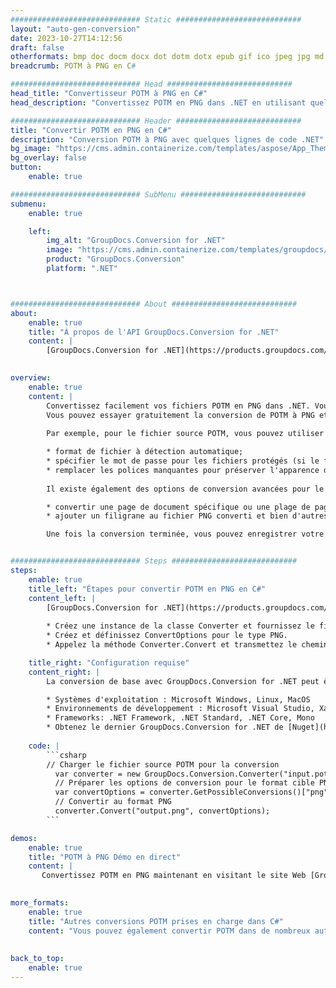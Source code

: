 ```yaml
---
############################# Static ############################
layout: "auto-gen-conversion"
date: 2023-10-27T14:12:56
draft: false
otherformats: bmp doc docm docx dot dotm dotx epub gif ico jpeg jpg md odt ott pdf png psd rtf tex tif tiff txt xps
breadcrumb: POTM à PNG en C#

############################# Head ############################
head_title: "Convertisseur POTM à PNG en C#"
head_description: "Convertissez POTM en PNG dans .NET en utilisant quelques lignes de code. Utilisez l'API de conversion de documents GroupDocs pour convertir plus de 160 formats de fichiers."

############################# Header ############################
title: "Convertir POTM en PNG en C#"
description: "Conversion POTM à PNG avec quelques lignes de code .NET"
bg_image: "https://cms.admin.containerize.com/templates/aspose/App_Themes/V3/images/bg/header1.png"
bg_overlay: false
button:
    enable: true

############################# SubMenu ############################
submenu:
    enable: true

    left:
        img_alt: "GroupDocs.Conversion for .NET"
        image: "https://cms.admin.containerize.com/templates/groupdocs/images/product-logos/90x90-noborder/groupdocs-conversion-net.png"
        product: "GroupDocs.Conversion"
        platform: ".NET"



############################# About ############################
about:
    enable: true
    title: "À propos de l'API GroupDocs.Conversion for .NET"
    content: |
        [GroupDocs.Conversion for .NET](https://products.groupdocs.com/conversion/net/) peut être utilisé pour convertir Microsoft Word, Excel, PowerPoint, PDF, Visio et d'autres formats. GroupDocs.Conversion est une API autonome adaptée aux systèmes back-end et internes nécessitant des performances élevées. Il ne dépend d'aucun logiciel tel que Microsoft ou Open Office.
    

overview:
    enable: true
    content: |
        Convertissez facilement vos fichiers POTM en PNG dans .NET. Vous pouvez utiliser seulement quelques lignes de code C# dans n'importe quelle plate-forme de votre choix comme - Windows, Linux, macOS.
        Vous pouvez essayer gratuitement la conversion de POTM à PNG et évaluer la qualité des résultats de conversion. En plus des scénarios de conversion de fichiers simples, vous pouvez essayer des options plus avancées pour charger le fichier source POTM et pour enregistrer le résultat de sortie PNG. 
        
        Par exemple, pour le fichier source POTM, vous pouvez utiliser les options de chargement suivantes :

        * format de fichier à détection automatique;
        * spécifier le mot de passe pour les fichiers protégés (si le format de fichier le prend en charge);
        * remplacer les polices manquantes pour préserver l'apparence du document.
        
        Il existe également des options de conversion avancées pour le fichier PNG :

        * convertir une page de document spécifique ou une plage de pages;
        * ajouter un filigrane au fichier PNG converti et bien d'autres.

        Une fois la conversion terminée, vous pouvez enregistrer votre fichier PNG dans le chemin du fichier local ou dans tout stockage tiers tel que FTP, Amazon S3, Google Drive, Dropbox, etc. Veuillez noter - pour convertir POTM en PNG aucun logiciel supplémentaire n'est nécessaire - comme MS Office, Open Office, Adobe Acrobat Reader, etc.


############################# Steps ############################
steps:
    enable: true
    title_left: "Étapes pour convertir POTM en PNG en C#"
    content_left: |
        [GroupDocs.Conversion for .NET](https://products.groupdocs.com/conversion/net/) permet aux développeurs de convertir facilement un fichier POTM en PNG avec quelques lignes de code.
        
        * Créez une instance de la classe Converter et fournissez le fichier POTM avec le chemin complet
        * Créez et définissez ConvertOptions pour le type PNG.
        * Appelez la méthode Converter.Convert et transmettez le chemin complet et le format (PNG) en tant que paramètre

    title_right: "Configuration requise"
    content_right: |
        La conversion de base avec GroupDocs.Conversion for .NET peut être effectuée en quelques étapes simples. Nos API sont prises en charge sur toutes les principales plates-formes et systèmes d'exploitation. Avant d'exécuter le code ci-dessous, assurez-vous que les prérequis suivants sont installés sur votre système.

        * Systèmes d'exploitation : Microsoft Windows, Linux, MacOS
        * Environnements de développement : Microsoft Visual Studio, Xamarin, MonoDevelop
        * Frameworks: .NET Framework, .NET Standard, .NET Core, Mono
        * Obtenez le dernier GroupDocs.Conversion for .NET de [Nuget](https://www.nuget.org/packages/groupdocs.conversion)
         
    code: |
        ```csharp    
        // Charger le fichier source POTM pour la conversion
          var converter = new GroupDocs.Conversion.Converter("input.potm");
          // Préparer les options de conversion pour le format cible PNG
          var convertOptions = converter.GetPossibleConversions()["png"].ConvertOptions;
          // Convertir au format PNG
          converter.Convert("output.png", convertOptions);
        ```

demos:
    enable: true
    title: "POTM à PNG Démo en direct"
    content: |
       Convertissez POTM en PNG maintenant en visitant le site Web [GroupDocs.Conversion App](https://products.groupdocs.app/conversion/family). La démo en ligne présente les avantages suivants
          

more_formats:
    enable: true
    title: "Autres conversions POTM prises en charge dans C#"
    content: "Vous pouvez également convertir POTM dans de nombreux autres formats de fichiers. Veuillez consulter la liste ci-dessous."
       
       
back_to_top:
    enable: true
---
```


